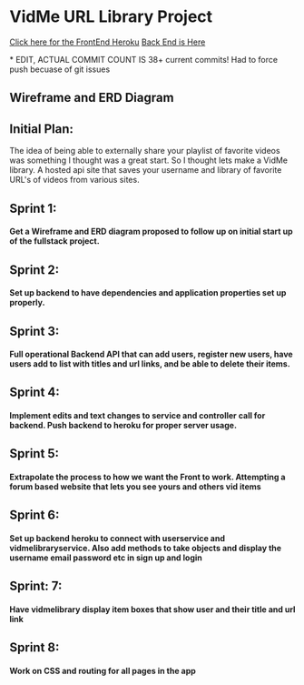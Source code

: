 <h1>VidMe URL Library Project</h1>
<a href= "https://vid-me-app.herokuapp.com/"> Click here for the FrontEnd Heroku</a>
<a href="https://frozen-island-43179.herokuapp.com/">Back End is Here</a>
<p>* EDIT, ACTUAL COMMIT COUNT IS 38+ current commits! Had to force push becuase of git issues</p>

<h2>Wireframe and ERD Diagram</h2>

<h2>Initial Plan:</h2>
<p>The idea of being able to externally share your playlist of favorite videos was something I thought was a great start.
So I thought lets make a VidMe library. A hosted api site that saves your username and library of favorite URL's of videos from various sites.</p>

<h2>Sprint 1:</h2>
<h4>Get a Wireframe and ERD diagram proposed to follow up on initial start up of the fullstack project.</h4>

<h2>Sprint 2:</h2>
<h4>Set up backend to have dependencies and application properties set up properly.</h4>

<h2>Sprint 3:</h2>
<h4>Full operational Backend API that can add users, register new users, have users add to list with titles and url links, and be able to delete their items.</h4>

<h2>Sprint 4:</h2>
<h4>Implement edits and text changes to service and controller call for backend. Push backend to heroku for proper server usage.</h4>

<h2>Sprint 5:</h2>
<h4>Extrapolate the process to how we want the Front to work. Attempting a forum based website that lets you see yours and others vid items</h4>

<h2>Sprint 6:</h2>
<h4>Set up backend heroku to connect with userservice and vidmelibraryservice. Also add methods to take objects and display the username email password etc in sign up and login</h4>

<h2>Sprint: 7:</h2>
<h4>Have vidmelibrary display item boxes that show user and their title and url link</h4>

<h2>Sprint 8:</h2>
<h4>Work on CSS and routing for all pages in the app</h4>

